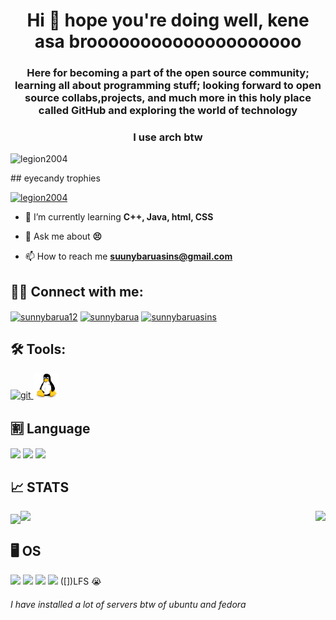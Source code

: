 <h1 align="center">Hi 👋 hope you're doing well, kene asa broooooooooooooooooooo </h1>
<h3 align="center">Here for becoming a part of the open source community; learning all about programming stuff; looking forward to open source collabs,projects, and much more in this holy place called GitHub and exploring the world of technology</h3>
<h3 align="center"> I use arch btw </h3>
<p align="left"> <img src="https://komarev.com/ghpvc/?username=legion2004&label=Profile%20views&color=0e75b6&style=flat" alt="legion2004" /> </p>
## eyecandy trophies
<p align="left"> <a href="https://github.com/ryo-ma/github-profile-trophy"><img src="https://github-profile-trophy.vercel.app/?username=legion2004&theme=darkhub&no-frame=true&show_icons=true&count_private=true" alt="legion2004"></a> </p>

<!-- <p align="left"> <a href="https://twitter.com/sunnybarua12" target="blank"><img src="https://img.shields.io/twitter/follow/sunnybarua12?logo=twitter&style=for-the-badge" alt="sunnybarua12" /></a> </p> -->

- 🌱 I’m currently learning **C++, Java, html, CSS**

- 💬 Ask me about **😣**

- 📫 How to reach me **suunybaruasins@gmail.com**

## 🙋‍♂️ Connect with me:

<p align="left">
<a href="https://twitter.com/sunnybarua12" target="blank"><img align="center" src="https://raw.githubusercontent.com/rahuldkjain/github-profile-readme-generator/master/src/images/icons/Social/twitter.svg" alt="sunnybarua12" height="30" width="40" /></a>
<a href="https://m.facebook.com/100028167932783/" target="blank"><img align="center" src="https://raw.githubusercontent.com/rahuldkjain/github-profile-readme-generator/master/src/images/icons/Social/facebook.svg" alt="sunnybarua" height="30" width="40" /></a>
<a href="https://www.hackerrank.com/sunnybaruasins" target="blank"><img align="center" src="https://raw.githubusercontent.com/rahuldkjain/github-profile-readme-generator/master/src/images/icons/Social/hackerrank.svg" alt="sunnybaruasins" height="30" width="40" /></a>
</p>

## 🛠 Tools:

<p align="left"> <a href="https://www.w3schools.com/cpp/" target="_blank" rel="noreferrer"></a> <a href="https://git-scm.com/" target="_blank" rel="noreferrer"> <img src="https://www.vectorlogo.zone/logos/git-scm/git-scm-icon.svg" alt="git" width="40" height="40"/> </a> <a href="https://www.linux.org/" target="_blank" rel="noreferrer"> <img src="https://raw.githubusercontent.com/devicons/devicon/master/icons/linux/linux-original.svg" alt="linux" width="40" height="40"/> </a> <!-- <a href="https://www.photoshop.com/en" target="_blank" rel="noreferrer"> <img src="https://raw.githubusercontent.com/devicons/devicon/master/icons/photoshop/photoshop-line.svg" alt="photoshop" width="40" height="40"/> </a> </p> -->

## 🈹 Language

<img src="https://img.shields.io/badge/html5-%23E34F26.svg?style=for-the-badge&logo=html5&logoColor=white"> <img src="https://img.shields.io/badge/css3-%231572B6.svg?style=for-the-badge&logo=css3&logoColor=white"> <img src="https://img.shields.io/badge/c++-%2300599C.svg?style=for-the-badge&logo=c%2B%2B&logoColor=white"> <!-- <img src="https://img.shields.io/badge/java-%23ED8B00.svg?style=for-the-badge&logo=java&logoColor=white">
<img src="https://img.shields.io/badge/python-3670A0?style=for-the-badge&logo=python&logoColor=ffdd54"> -->

## 📈 STATS

<img align="center" src="https://github-readme-stats.vercel.app/api?username=legion2004&theme=github_dark&show_icons=true&hide_border=true&hide=issues&count_private=true"><img src="https://github-readme-streak-stats.herokuapp.com/?user=legion2004&hide_border=true&hide=issues&theme=github_dark"><img align="right" src="https://github-readme-stats.vercel.app/api/top-langs/?username=legion2004&theme=github_dark&layout=compact&langs_count=10&disable_animations=false&hide_progress=false&hide_border=true&hide=issues">

## 🖥 OS

<img src="https://img.shields.io/badge/Arch%20Linux-1793D1?logo=arch-linux&logoColor=fff&style=for-the-badge"> <img src="https://img.shields.io/badge/Ubuntu-E95420?style=for-the-badge&logo=ubuntu&logoColor=white"> <img src="https://img.shields.io/badge/fedora-blue?style=for-the-badge&logo=appveyor"> <img src="https://img.shields.io/badge/Windows-0078D6?style=for-the-badge&logo=windows&logoColor=white"> ([])LFS 😭

<h6>I have installed a lot of servers btw of ubuntu and fedora </h6>

